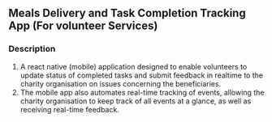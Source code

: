 ## Meals Delivery and Task Completion Tracking App (For volunteer Services)
### Description
1. A react native (mobile) application designed to enable volunteers to update status of completed tasks and submit feedback in realtime  to the charity organisation on issues concerning the beneficiaries.
2. The mobile app also automates real-time tracking of events, allowing the charity organisation to keep track of all events at a glance, as well as receiving real-time feedback.
